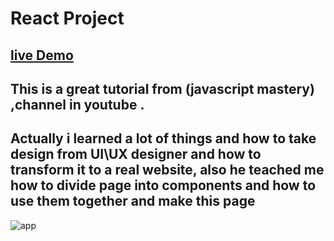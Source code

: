 # React Project

## [live Demo](https://m2001said.github.io/AI-website-React/)

## This is a great tutorial from (javascript mastery) ,channel in youtube .

## Actually i learned a lot of things and how to take design from UI\UX designer and how to transform it to a real website, also he teached me how to divide page into components and how to use them together and make this page
![app](https://user-images.githubusercontent.com/91760639/196056055-50738d8f-741c-42c0-ac1e-dc8c6cd6a7eb.jpg)
